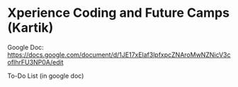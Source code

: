 # Xperience Coding and Future Camps (Kartik)
Google Doc: https://docs.google.com/document/d/1JE17xElaf3lpfxpcZNAroMwNZNicV3cofIhrFU3NP0A/edit

To-Do List (in google doc)

